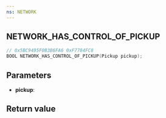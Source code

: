 ```yaml
---
ns: NETWORK
---
```

## NETWORK_HAS_CONTROL_OF_PICKUP

```c
// 0x5BC9495F0B3B6FA6 0xF7784FC8
BOOL NETWORK_HAS_CONTROL_OF_PICKUP(Pickup pickup);
```


## Parameters
* **pickup**: 

## Return value
